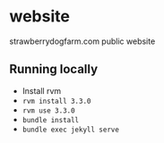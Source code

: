 # website
strawberrydogfarm.com public website

## Running locally
- Install rvm
- `rvm install 3.3.0`
- `rvm use 3.3.0`
- `bundle install`
- `bundle exec jekyll serve`